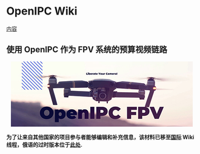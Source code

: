 # OpenIPC Wiki 
[内容](../README.zh.md)

使用 OpenIPC 作为 FPV 系统的预算视频链路
--------------------------------

<p align="center">
  <img src="https://github.com/OpenIPC/wiki/blob/master/images/fpv-logo.jpg?raw=true" alt="Logo"/>
</p>

**为了让来自其他国家的项目参与者能够编辑和补充信息，该材料已移至[国际](../en/fpv.md) Wiki 线程，俄语的过时版本位于[此处](https://github.com/OpenIPC/wiki/blob/a8bbf1f9639e6b0a141d23169eee08c94d66b54f/ru/fpv.md).**

